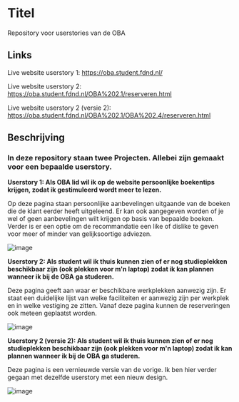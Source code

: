 # Titel
Repository voor userstories van de OBA

## Links
Live website userstory 1: https://oba.student.fdnd.nl/

Live website userstory 2: https://oba.student.fdnd.nl/OBA%202.1/reserveren.html

Live website userstory 2 (versie 2): https://oba.student.fdnd.nl/OBA%202.1/OBA%202.4/reserveren.html

## Beschrijving
### In deze repository staan twee Projecten. Allebei zijn gemaakt voor een bepaalde userstory.
**Userstory 1: Als OBA lid wil ik op de website persoonlijke boekentips krijgen, zodat ik gestimuleerd wordt meer te lezen.**

Op deze pagina staan persoonlijke aanbevelingen uitgaande van de boeken die de klant eerder heeft uitgeleend. Er kan ook aangegeven worden of je wel of geen aanbevelingen wilt krijgen op basis van bepaalde boeken. Verder is er een optie om de recommandatie een like of dislike te geven voor meer of minder van gelijksoortige adviezen. 

![image](https://user-images.githubusercontent.com/112861148/199931704-cb3bcc12-2d99-49a7-a1aa-f9219e9c509d.png)

**Userstory 2: Als student wil ik thuis kunnen zien of er nog studieplekken beschikbaar zijn (ook plekken voor m'n laptop) zodat ik kan plannen wanneer ik bij de OBA ga studeren.**

Deze pagina geeft aan waar er beschikbare werkplekken aanwezig zijn. Er staat een duidelijke lijst van welke faciliteiten er aanwezig zijn per werkplek en in welke vestiging ze zitten. Vanaf deze pagina kunnen de reserveringen ook meteen geplaatst worden.

![image](https://user-images.githubusercontent.com/112861148/199933989-dc0167cd-693a-45f5-ab08-0f7ff71e4e6a.png)

**Userstory 2 (versie 2): Als student wil ik thuis kunnen zien of er nog studieplekken beschikbaar zijn (ook plekken voor m'n laptop) zodat ik kan plannen wanneer ik bij de OBA ga studeren.**

Deze pagina is een vernieuwde versie van de vorige. Ik ben hier verder gegaan met dezelfde userstory met een nieuw design.

![image](https://user-images.githubusercontent.com/112861148/205712200-f68d8e24-75a3-4081-aeb4-79772c62a669.png)

